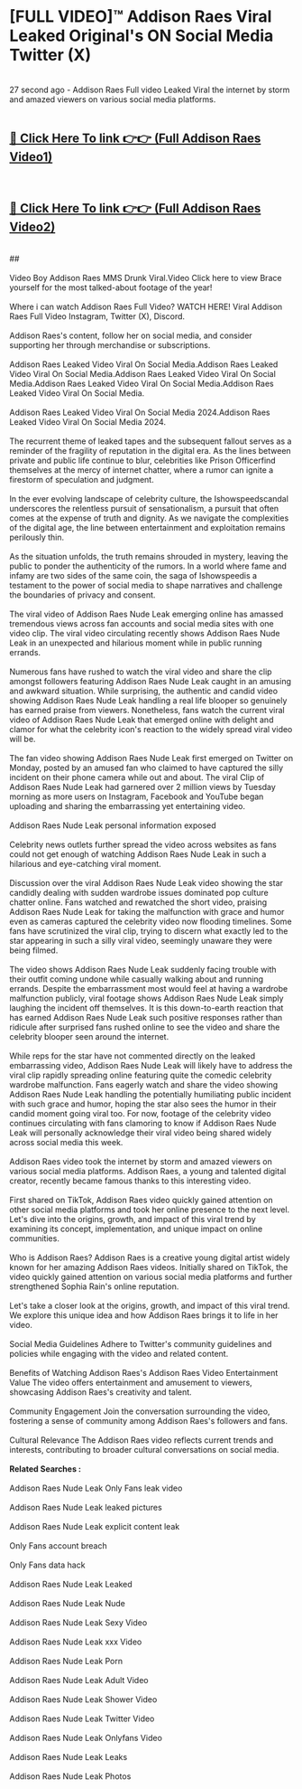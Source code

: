 # [FULL VIDEO]™ Addison Raes Viral Leaked Original's ON Social Media Twitter (X) <br>
<br>
27 second ago - Addison Raes Full video Leaked Viral the internet by storm and amazed viewers on various social media platforms.<br>

 <br>

##  <a href="https://play.123hd.live?title=Full Addison_Raes&ref=git">🔴 Click Here To link 👉👉 (Full Addison Raes Video1)</a><br>
  <br>

##  <a href="https://play.123hd.live?title=Full Addison_Raes&ref=git">🔴 Click Here To link 👉👉 (Full Addison Raes Video2)</a><br>
  <br>
  ##


  <br>

  <br>
Video Boy Addison Raes MMS Drunk Viral.Video Click here to view Brace yourself for the most talked-about footage of the year!
<br><br>
Where i can watch Addison Raes Full Video? WATCH HERE! Viral Addison Raes Full Video Instagram, Twitter (X), Discord.
<br><br>
Addison Raes's content, follow her on social media, and consider supporting her through merchandise or subscriptions.
<br><br>
Addison Raes Leaked Video Viral On Social Media.Addison Raes Leaked Video Viral On Social Media.Addison Raes Leaked Video Viral On Social Media.Addison Raes Leaked Video Viral On Social Media.Addison Raes Leaked Video Viral On Social Media.
<br><br>
Addison Raes Leaked Video Viral On Social Media 2024.Addison Raes Leaked Video Viral On Social Media 2024.
<br><br>
The recurrent theme of leaked tapes and the subsequent fallout serves as a reminder of the fragility of reputation in the digital era. As the lines between private and public life continue to blur, celebrities like Prison Officerfind themselves at the mercy of internet chatter, where a rumor can ignite a firestorm of speculation and judgment.
<br><br>
In the ever evolving landscape of celebrity culture, the Ishowspeedscandal underscores the relentless pursuit of sensationalism, a pursuit that often comes at the expense of truth and dignity. As we navigate the complexities of the digital age, the line between entertainment and exploitation remains perilously thin.
<br><br>
As the situation unfolds, the truth remains shrouded in mystery, leaving the public to ponder the authenticity of the rumors. In a world where fame and infamy are two sides of the same coin, the saga of Ishowspeedis a testament to the power of social media to shape narratives and challenge the boundaries of privacy and consent.
<br><br>
The viral video of Addison Raes Nude Leak emerging online has amassed tremendous views across fan accounts and social media sites with one video clip. The viral video circulating recently shows Addison Raes Nude Leak in an unexpected and hilarious moment while in public running errands.
<br><br>
Numerous fans have rushed to watch the viral video and share the clip amongst followers featuring Addison Raes Nude Leak caught in an amusing and awkward situation. While surprising, the authentic and candid video showing Addison Raes Nude Leak handling a real life blooper so genuinely has earned praise from viewers. Nonetheless, fans watch the current viral video of Addison Raes Nude Leak that emerged online with delight and clamor for what the celebrity icon's reaction to the widely spread viral video will be.
<br><br>
The fan video showing Addison Raes Nude Leak first emerged on Twitter on Monday, posted by an amused fan who claimed to have captured the silly incident on their phone camera while out and about. The viral Clip of Addison Raes Nude Leak had garnered over 2 million views by Tuesday morning as more users on Instagram, Facebook and YouTube began uploading and sharing the embarrassing yet entertaining video.
<br><br>
Addison Raes Nude Leak personal information exposed
<br><br>
Celebrity news outlets further spread the video across websites as fans could not get enough of watching Addison Raes Nude Leak in such a hilarious and eye-catching viral moment.
<br><br>
Discussion over the viral Addison Raes Nude Leak video showing the star candidly dealing with sudden wardrobe issues dominated pop culture chatter online. Fans watched and rewatched the short video, praising Addison Raes Nude Leak for taking the malfunction with grace and humor even as cameras captured the celebrity video now flooding timelines. Some fans have scrutinized the viral clip, trying to discern what exactly led to the star appearing in such a silly viral video, seemingly unaware they were being filmed.
<br><br>
The video shows Addison Raes Nude Leak suddenly facing trouble with their outfit coming undone while casually walking about and running errands. Despite the embarrassment most would feel at having a wardrobe malfunction publicly, viral footage shows Addison Raes Nude Leak simply laughing the incident off themselves. It is this down-to-earth reaction that has earned Addison Raes Nude Leak such positive responses rather than ridicule after surprised fans rushed online to see the video and share the celebrity blooper seen around the internet.
<br><br>
While reps for the star have not commented directly on the leaked embarrassing video, Addison Raes Nude Leak will likely have to address the viral clip rapidly spreading online featuring quite the comedic celebrity wardrobe malfunction. Fans eagerly watch and share the video showing Addison Raes Nude Leak handling the potentially humiliating public incident with such grace and humor, hoping the star also sees the humor in their candid moment going viral too. For now, footage of the celebrity video continues circulating with fans clamoring to know if Addison Raes Nude Leak will personally acknowledge their viral video being shared widely across social media this week.
<br><br>
Addison Raes video took the internet by storm and amazed viewers on various social media platforms. Addison Raes, a young and talented digital creator, recently became famous thanks to this interesting video.
<br><br>
First shared on TikTok, Addison Raes video quickly gained attention on other social media platforms and took her online presence to the next level. Let's dive into the origins, growth, and impact of this viral trend by examining its concept, implementation, and unique impact on online communities.
<br><br>
Who is Addison Raes? Addison Raes is a creative young digital artist widely known for her amazing Addison Raes videos. Initially shared on TikTok, the video quickly gained attention on various social media platforms and further strengthened Sophia Rain's online reputation.
<br><br>
Let's take a closer look at the origins, growth, and impact of this viral trend. We explore this unique idea and how Addison Raes brings it to life in her video.
<br><br>
Social Media Guidelines Adhere to Twitter's community guidelines and policies while engaging with the video and related content.
<br><br>
Benefits of Watching Addison Raes's Addison Raes Video Entertainment Value The video offers entertainment and amusement to viewers, showcasing Addison Raes's creativity and talent.
<br><br>
Community Engagement Join the conversation surrounding the video, fostering a sense of community among Addison Raes's followers and fans.
<br><br>
Cultural Relevance The Addison Raes video reflects current trends and interests, contributing to broader cultural conversations on social media.
<br><br>
<strong>Related Searches :</strong>
<br><br>
Addison Raes Nude Leak Only Fans leak video
<br><br>
Addison Raes Nude Leak leaked pictures
<br><br>
Addison Raes Nude Leak explicit content leak
<br><br>
Only Fans account breach
<br><br>
Only Fans data hack
<br><br>
Addison Raes Nude Leak Leaked
<br><br>
Addison Raes Nude Leak Nude
<br><br>
Addison Raes Nude Leak Sexy Video
<br><br>
Addison Raes Nude Leak xxx Video
<br><br>
Addison Raes Nude Leak Porn
<br><br>
Addison Raes Nude Leak Adult Video
<br><br>
Addison Raes Nude Leak Shower Video
<br><br>
Addison Raes Nude Leak Twitter Video
<br><br>
Addison Raes Nude Leak Onlyfans Video
<br><br>
Addison Raes Nude Leak Leaks
<br><br>
Addison Raes Nude Leak Photos